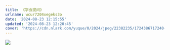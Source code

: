 ```yaml
---
title: 《学会提问》
urlname: wcur7204xegeks3o
date: '2024-08-23 12:15:55'
updated: '2024-08-23 12:20:45'
cover: 'https://cdn.nlark.com/yuque/0/2024/jpeg/22382235/1724386717240-2896e294-700a-4a60-ab2b-60224d10113e.jpeg'
---
```

![](https://oss1.aistar.cool/elog-offer-now/515a910021f90434a928bf462bca1210.jpeg)
